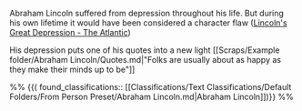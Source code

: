 
Abraham Lincoln suffered from depression throughout his life. But during his own lifetime it would have been considered a character flaw ([Lincoln's Great Depression - The Atlantic](https://www.theatlantic.com/magazine/archive/2005/10/lincolns-great-depression/304247/))

His depression puts one of his quotes into a new light [[Scraps/Example folder/Abraham Lincoln/Quotes.md|"Folks are usually about as happy as they make their minds up to be"]] 

%%
{{( found_classifications:: [[Classifications/Text Classifications/Default Folders/From Person Preset/Abraham Lincoln.md|Abraham Lincoln]])}}
%%
